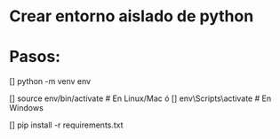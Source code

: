 # Crear entorno aislado de python

# Pasos:

[] python -m venv env

[] source env/bin/activate      # En Linux/Mac
    ó
[] env\Scripts\activate         # En Windows

[] pip install -r requirements.txt